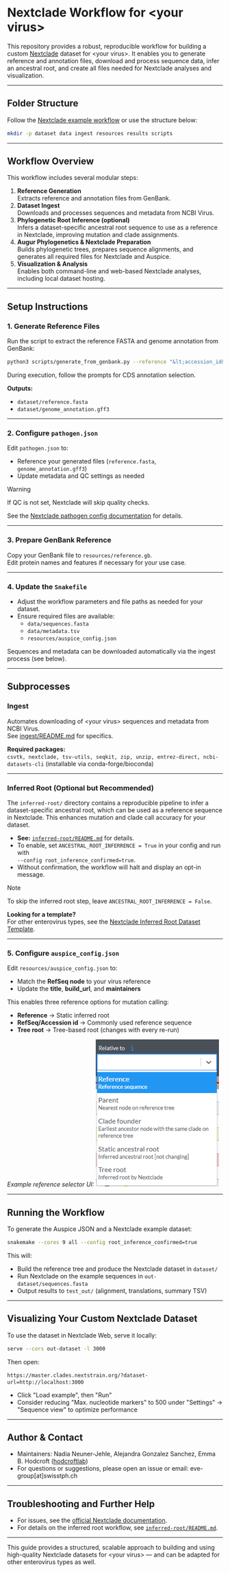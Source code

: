 # Nextclade Workflow for &lt;your virus&gt;

This repository provides a robust, reproducible workflow for building a custom [Nextclade](https://github.com/nextstrain/nextclade) dataset for &lt;your virus&gt;. It enables you to generate reference and annotation files, download and process sequence data, infer an ancestral root, and create all files needed for Nextclade analyses and visualization.

---

## Folder Structure

Follow the [Nextclade example workflow](https://github.com/nextstrain/nextclade_data/tree/master/docs/example-workflow) or use the structure below:

```bash
mkdir -p dataset data ingest resources results scripts
```

---

## Workflow Overview

This workflow includes several modular steps:

1. **Reference Generation**  
   Extracts reference and annotation files from GenBank.
2. **Dataset Ingest**  
   Downloads and processes sequences and metadata from NCBI Virus.
3. **Phylogenetic Root Inference (optional)**  
   Infers a dataset-specific ancestral root sequence to use as a reference in Nextclade, improving mutation and clade assignments.
4. **Augur Phylogenetics & Nextclade Preparation**  
   Builds phylogenetic trees, prepares sequence alignments, and generates all required files for Nextclade and Auspice.
5. **Visualization & Analysis**  
   Enables both command-line and web-based Nextclade analyses, including local dataset hosting.

---

## Setup Instructions

### 1. Generate Reference Files

Run the script to extract the reference FASTA and genome annotation from GenBank:

```bash
python3 scripts/generate_from_genbank.py --reference "&lt;accession_id&gt;" --output-dir dataset/
```

During execution, follow the prompts for CDS annotation selection.

**Outputs:**
- `dataset/reference.fasta`
- `dataset/genome_annotation.gff3`

---

### 2. Configure `pathogen.json`

Edit `pathogen.json` to:
- Reference your generated files (`reference.fasta`, `genome_annotation.gff3`)
- Update metadata and QC settings as needed

> [!WARNING]  
> If QC is not set, Nextclade will skip quality checks.

See the [Nextclade pathogen config documentation](https://docs.nextstrain.org/projects/nextclade/en/latest/user/input-files/05-pathogen-config.html) for details.

---

### 3. Prepare GenBank Reference

Copy your GenBank file to `resources/reference.gb`.  
Edit protein names and features if necessary for your use case.

---

### 4. Update the `Snakefile`

- Adjust the workflow parameters and file paths as needed for your dataset.
- Ensure required files are available:
  - `data/sequences.fasta`
  - `data/metadata.tsv`
  - `resources/auspice_config.json`

Sequences and metadata can be downloaded automatically via the ingest process (see below).

---

## Subprocesses

### Ingest

Automates downloading of &lt;your virus&gt; sequences and metadata from NCBI Virus.  
See [ingest/README.md](ingest/README.md) for specifics.

**Required packages:**  
`csvtk, nextclade, tsv-utils, seqkit, zip, unzip, entrez-direct, ncbi-datasets-cli` (installable via conda-forge/bioconda)

---

### Inferred Root (Optional but Recommended)

The `inferred-root/` directory contains a reproducible pipeline to infer a dataset-specific ancestral root, which can be used as a reference sequence in Nextclade. This enhances mutation and clade call accuracy for your dataset.

- **See:** [`inferred-root/README.md`](inferred-root/README.md) for details.
- To enable, set `ANCESTRAL_ROOT_INFERRENCE = True` in your config and run with  
  `--config root_inference_confirmed=true`.
- Without confirmation, the workflow will halt and display an opt-in message.

> [!NOTE]  
> To skip the inferred root step, leave `ANCESTRAL_ROOT_INFERRENCE = False`.

**Looking for a template?**  
For other enterovirus types, see the [Nextclade Inferred Root Dataset Template](https://github.com/enterovirus-phylo/dataset-template-inferred-root).

---

### 5. Configure `auspice_config.json`

Edit `resources/auspice_config.json` to:
- Match the **RefSeq node** to your virus reference  
- Update the **title**, **build_url**, and **maintainers**  

This enables three reference options for mutation calling:  

- **Reference** → Static inferred root  
- **RefSeq/Accession id** → Commonly used reference sequence  
- **Tree root** → Tree-based root (changes with every re-run)  

*Example reference selector UI:*
![Options](./image.png)

---

## Running the Workflow

To generate the Auspice JSON and a Nextclade example dataset:

```bash
snakemake --cores 9 all --config root_inference_confirmed=true
```

This will:
- Build the reference tree and produce the Nextclade dataset in `dataset/`
- Run Nextclade on the example sequences in `out-dataset/sequences.fasta`
- Output results to `test_out/` (alignment, translations, summary TSV)

---

## Visualizing Your Custom Nextclade Dataset

To use the dataset in Nextclade Web, serve it locally:

```bash
serve --cors out-dataset -l 3000
```

Then open:

```
https://master.clades.nextstrain.org/?dataset-url=http://localhost:3000
```

- Click "Load example", then "Run"
- Consider reducing "Max. nucleotide markers" to 500 under "Settings" → "Sequence view" to optimize performance

---

## Author & Contact

- Maintainers: Nadia Neuner-Jehle, Alejandra Gonzalez Sanchez, Emma B. Hodcroft ([hodcroftlab](https://github.com/hodcroftlab))
- For questions or suggestions, please open an issue or email: eve-group[at]swisstph.ch

---

## Troubleshooting and Further Help

- For issues, see the [official Nextclade documentation](https://docs.nextstrain.org/projects/nextclade/en/stable/index.html#).
- For details on the inferred root workflow, see [`inferred-root/README.md`](inferred-root/README.md).

---

This guide provides a structured, scalable approach to building and using high-quality Nextclade datasets for &lt;your virus&gt; — and can be adapted for other enterovirus types as well.
